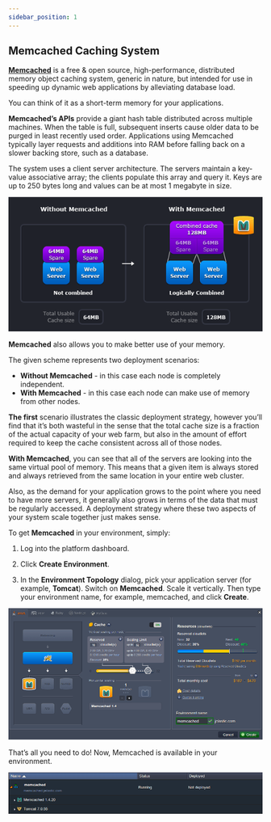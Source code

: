 ```yaml
---
sidebar_position: 1
---
```


## Memcached Caching System

**[Memcached](https://cloudmydc.com/)** is a free & open source, high-performance, distributed memory object caching system, generic in nature, but intended for use in speeding up dynamic web applications by alleviating database load.

You can think of it as a short-term memory for your applications.

**Memcached’s APIs** provide a giant hash table distributed across multiple machines. When the table is full, subsequent inserts cause older data to be purged in least recently used order. Applications using Memcached typically layer requests and additions into RAM before falling back on a slower backing store, such as a database.

The system uses a client server architecture. The servers maintain a key-value associative array; the clients populate this array and query it. Keys are up to 250 bytes long and values can be at most 1 megabyte in size.

<div style={{
    display:'flex',
    justifyContent: 'center',
    margin: '0 0 1rem 0'
}}>

![Locale Dropdown](./img/MemcachedSystem/01-memcached-deployment-scenario.png)

</div>

**Memcached** also allows you to make better use of your memory.

The given scheme represents two deployment scenarios:

- **Without Memcached** - in this case each node is completely independent.
- **With Memcached** - in this case each node can make use of memory from other nodes.

**The first** scenario illustrates the classic deployment strategy, however you’ll find that it’s both wasteful in the sense that the total cache size is a fraction of the actual capacity of your web farm, but also in the amount of effort required to keep the cache consistent across all of those nodes.

**With Memcached**, you can see that all of the servers are looking into the same virtual pool of memory. This means that a given item is always stored and always retrieved from the same location in your entire web cluster.

Also, as the demand for your application grows to the point where you need to have more servers, it generally also grows in terms of the data that must be regularly accessed. A deployment strategy where these two aspects of your system scale together just makes sense.

To get **Memcached** in your environment, simply:

1. Log into the platform dashboard.

2. Click **Create Environment**.

3. In the **Environment Topology** dialog, pick your application server (for example, **Tomcat**). Switch on **Memcached**. Scale it vertically. Then type your environment name, for example, memcached, and click **Create**.

<div style={{
    display:'flex',
    justifyContent: 'center',
    margin: '0 0 1rem 0'
}}>

![Locale Dropdown](./img/MemcachedSystem/02-memcached-environment-topology.png)

</div>

That’s all you need to do! Now, Memcached is available in your environment.

<div style={{
    display:'flex',
    justifyContent: 'center',
    margin: '0 0 1rem 0'
}}>

![Locale Dropdown](./img/MemcachedSystem/03-environment-with-memcached-created.png)

</div>
